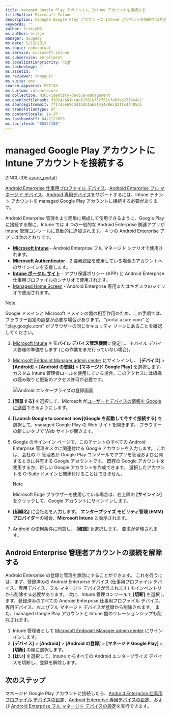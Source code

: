 ```yaml
---
title: managed Google Play アカウントに Intune アカウントを接続する
titleSuffix: Microsoft Intune
description: managed Google Play アカウントに Intune アカウントを接続する方法を説明します。
keywords: ''
author: ErikjeMS
ms.author: erikje
manager: dougeby
ms.date: 5/13/2019
ms.topic: conceptual
ms.service: microsoft-intune
ms.subservice: enrollment
ms.localizationpriority: high
ms.technology: ''
ms.assetid: ''
ms.reviewer: chmaguir
ms.suite: ems
search.appverid: MET150
ms.custom: intune-azure
ms.collection: M365-identity-device-management
ms.openlocfilehash: 97024c641be4c61561e762751cfabfab2732e4c1
ms.sourcegitcommit: 7f17d6eb9dd41b031a6af4148863d2ffc4f49551
ms.translationtype: HT
ms.contentlocale: ja-JP
ms.lasthandoff: 04/21/2020
ms.locfileid: "80327180"
---
```

# <a name="connect-your-intune-account-to-your-managed-google-play-account"></a>managed Google Play アカウントに Intune アカウントを接続する

[!INCLUDE [azure_portal](../includes/azure_portal.md)]

[Android Enterprise 仕事用プロファイル デバイス](android-work-profile-enroll.md)、[Android Enterprise フル マネージド デバイス](android-fully-managed-enroll.md)、[Android 専用デバイス](android-kiosk-enroll.md)をサポートするには、Intune テナント アカウントを managed Google Play アカウントに接続する必要があります。  

Android Enterprise 管理をより簡単に構成して使用できるように、Google Play に接続する際に、Intune では 4 つの一般的な Android Enterprise 関連アプリが Intune 管理コンソールに自動的に追加されます。 4 つの Android Enterprise アプリは次のとおりです。

- **[Microsoft Intune](https://play.google.com/store/apps/details?id=com.microsoft.intune)** - Android Enterprise フル マネージド シナリオで使用されます。
- **[Microsoft Authenticator](https://play.google.com/store/apps/details?id=com.azure.authenticator)** - 2 要素認証を使用している場合のアカウントへのサインインを支援します。
- **[Intune ポータル サイト](https://play.google.com/store/apps/details?id=com.microsoft.windowsintune.companyportal)** - アプリ保護ポリシー (APP) と Android Enterprise 仕事用プロファイルのシナリオで使用されます。
- [Managed Home Screen](https://play.google.com/store/apps/details?id=com.microsoft.launcher.enterprise) - Android Enterprise 専用またはキオスクのシナリオで使用されます。

> [!NOTE]
> Google ドメインと Microsoft ドメインの間の相互作用のため、この手順では、ブラウザー設定の調整が必要な場合があります。  "portal.azure.com" と "play.google.com" がブラウザーの同じセキュリティ ゾーンにあることを確認してください。

1. [Microsoft Intune](../fundamentals/mdm-authority-set.md) を**モバイル デバイス管理機関**に設定し、モバイル デバイス管理の準備をします (この作業をまだ行っていない場合)。
2. [Microsoft Endpoint Manager admin center](https://go.microsoft.com/fwlink/?linkid=2109431) にサインインし、 **[デバイス]**  >  **[Android]**  >  **[Android の登録]**  >  **[マネージド Google Play]** を選択します。  カスタム Intune 管理者ロールを使用している場合、このアクセスには組織の読み取りと更新のアクセス許可が必要です。
   
   ![Android エンタープライズの登録画面](./media/connect-intune-android-enterprise/android-work-bind.png)

3. **[同意する]** を選択して、Microsoft が[ユーザーとデバイスの情報を Google に送信](../protect/data-intune-sends-to-google.md)できるようにします。 
   
4. **[Launch Google to connect now]\(Google を起動して今すぐ接続する\)** を選択して、managed Google Play の Web サイトを開きます。 ブラウザーの新しいタブで Web サイトが開きます。
  
5. Google のサインイン ページで、このテナントのすべての Android Enterprise 管理タスクに関連付ける Google アカウントを入力します。 これは、会社の IT 管理者が Google Play コンソールでアプリを管理および公開するときに共有する Google アカウントです。 既存の Google アカウントを使用するか、新しい Google アカウントを作成できます。 選択したアカウントを G-Suite ドメインと関連付けることはできません。
    
    > [!Note]
    > Microsoft Edge ブラウザーを使用している場合は、右上隅の **[サインイン]** をクリックして、Google アカウントにサインインします。

6. **[組織名]** に会社名を入力します。 **エンタープライズ モビリティ管理 (EMM) プロバイダー**の場合、**Microsoft Intune** と表示されます。

7. Android の使用条件に同意し、 **[確認]** を選択します。 要求が処理されます。

## <a name="disconnect-your-android-enterprise-administrative-account"></a>Android Enterprise 管理者アカウントの接続を解除する

Android Enterprise の登録と管理を無効にすることができます。 これを行うには、まず、登録済みの Android Enterprise デバイス (仕事用プロファイル デバイス、専用デバイス、フル マネージド デバイスが含まれます) をインベントリから削除する必要があります。 次に、Intune 管理コンソールで **[切断]** を選択します。登録済みのすべての Android Enterprise 仕事用プロファイル デバイス、専用デバイス、およびフル マネージド デバイスが登録から削除されます。 また、managed Google Play アカウントと Intune 間のリレーションシップも削除されます。

1. Intune 管理者として [Microsoft Endpoint Manager admin center](https://go.microsoft.com/fwlink/?linkid=2109431) にサインインします。
2. **[デバイス]**  >  **[Android]**  >  **[Android の登録]**  >  **[マネージド Google Play]**  >  **[切断]** の順に選択します。
3. **[はい]** を選択して、Intune からすべての Android エンタープライズ デバイスを切断し、登録を解除します。

## <a name="next-steps"></a>次のステップ

マネージド Google Play アカウントに接続したら、[Android Enterprise 仕事用プロファイル デバイスの設定](android-work-profile-enroll.md)、[Android Enterprise 専用デバイスの設定](android-kiosk-enroll.md)、および [Android Enterprise フル マネージド デバイスの設定](android-fully-managed-enroll.md)を実行できます。
